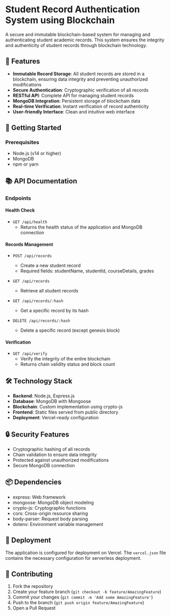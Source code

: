 # Student Record Authentication System using Blockchain

A secure and immutable blockchain-based system for managing and authenticating student academic records. This system ensures the integrity and authenticity of student records through blockchain technology.

## 🌟 Features

- **Immutable Record Storage**: All student records are stored in a blockchain, ensuring data integrity and preventing unauthorized modifications
- **Secure Authentication**: Cryptographic verification of all records
- **RESTful API**: Complete API for managing student records
- **MongoDB Integration**: Persistent storage of blockchain data
- **Real-time Verification**: Instant verification of record authenticity
- **User-friendly Interface**: Clean and intuitive web interface

## 🚀 Getting Started

### Prerequisites

- Node.js (v14 or higher)
- MongoDB
- npm or yarn


## 📚 API Documentation

### Endpoints

#### Health Check
- `GET /api/health`
  - Returns the health status of the application and MongoDB connection

#### Records Management
- `POST /api/records`
  - Create a new student record
  - Required fields: studentName, studentId, courseDetails, grades

- `GET /api/records`
  - Retrieve all student records

- `GET /api/records/:hash`
  - Get a specific record by its hash

- `DELETE /api/records/:hash`
  - Delete a specific record (except genesis block)

#### Verification
- `GET /api/verify`
  - Verify the integrity of the entire blockchain
  - Returns chain validity status and block count

## 🛠️ Technology Stack

- **Backend**: Node.js, Express.js
- **Database**: MongoDB with Mongoose
- **Blockchain**: Custom implementation using crypto-js
- **Frontend**: Static files served from public directory
- **Deployment**: Vercel-ready configuration

## 🔒 Security Features

- Cryptographic hashing of all records
- Chain validation to ensure data integrity
- Protected against unauthorized modifications
- Secure MongoDB connection

## 📦 Dependencies

- express: Web framework
- mongoose: MongoDB object modeling
- crypto-js: Cryptographic functions
- cors: Cross-origin resource sharing
- body-parser: Request body parsing
- dotenv: Environment variable management

## 🚀 Deployment

The application is configured for deployment on Vercel. The `vercel.json` file contains the necessary configuration for serverless deployment.

## 🤝 Contributing

1. Fork the repository
2. Create your feature branch (`git checkout -b feature/AmazingFeature`)
3. Commit your changes (`git commit -m 'Add some AmazingFeature'`)
4. Push to the branch (`git push origin feature/AmazingFeature`)
5. Open a Pull Request

